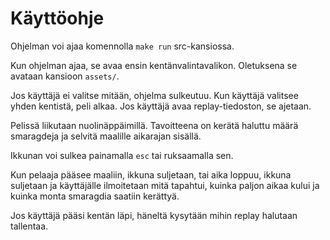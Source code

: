 # Käyttöohje

Ohjelman voi ajaa komennolla `make run` src-kansiossa.

Kun ohjelman ajaa, se avaa ensin kentänvalintavalikon. Oletuksena se avataan kansioon `assets/`.

Jos käyttäjä ei valitse mitään, ohjelma sulkeutuu. Kun käyttäjä valitsee yhden kentistä, peli alkaa. Jos käyttäjä avaa replay-tiedoston, se ajetaan.

Pelissä liikutaan nuolinäppäimillä. Tavoitteena on kerätä haluttu määrä smaragdeja ja selvitä maalille aikarajan sisällä.

Ikkunan voi sulkea painamalla `esc` tai ruksaamalla sen.

Kun pelaaja pääsee maaliin, ikkuna suljetaan, tai aika loppuu, ikkuna suljetaan ja käyttäjälle ilmoitetaan mitä tapahtui, kuinka paljon aikaa kului ja kuinka monta smaragdia saatiin kerättyä.

Jos käyttäjä pääsi kentän läpi, häneltä kysytään mihin replay halutaan tallentaa.
